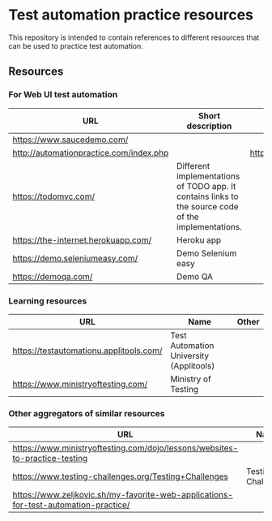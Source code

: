 # Test automation practice resources
This repository is intended to contain references to different resources that can be used to practice test automation.

## Resources
### For Web UI test automation

| URL | Short description | Source code |
| ---- | ---- | ---- |
| https://www.saucedemo.com/ | | |
| http://automationpractice.com/index.php | | https://github.com/StMarco89/automationpractice.com |
| https://todomvc.com/ | Different implementations of TODO app. It contains links to the source code of the implementations. | |
| https://the-internet.herokuapp.com/ | Heroku app | |
| https://demo.seleniumeasy.com/ | Demo Selenium easy | |
| https://demoqa.com/ | Demo QA | |

### Learning resources

| URL | Name | Other |
| ---- | ---- | ---- |
| https://testautomationu.applitools.com/ | Test Automation University (Applitools) |
| https://www.ministryoftesting.com/ | Ministry of Testing | |

### Other aggregators of similar resources

| URL | Name | Other |
| ---- | ---- | ---- |
| https://www.ministryoftesting.com/dojo/lessons/websites-to-practice-testing | | |
| https://www.testing-challenges.org/Testing+Challenges | Testing Challenges | |
| https://www.zeljkovic.sh/my-favorite-web-applications-for-test-automation-practice/ | | An article |

